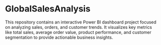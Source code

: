 # GlobalSalesAnalysis
This repository contains an interactive Power BI dashboard project focused on analyzing sales, orders, and customer trends. It visualizes key metrics like total sales, average order value, product performance, and customer segmentation to provide actionable business insights.
